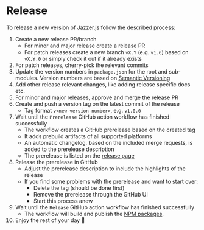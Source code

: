 # Release

To release a new version of Jazzer.js follow the described process:

1. Create a new release PR/branch
   - For minor and major release create a release PR
   - For patch releases create a new branch `vX.Y` (e.g. `v1.6`) based on
     `vX.Y.0` or simply check it out if it already exists
2. For patch releases, cherry-pick the relevant commits
3. Update the version numbers in `package.json` for the root and sub-modules.
   Version numbers are based on [Semantic Versioning](https://semver.org)
4. Add other release relevant changes, like adding release specific docs etc.
5. For minor and major releases, approve and merge the release PR
6. Create and push a version tag on the latest commit of the release
   - Tag format `v<new-version-number>`, e.g. `v1.0.0`
7. Wait until the `Prerelease` GitHub action workflow has finished successfully
   - The workflow creates a GitHub prerelease based on the created tag
   - It adds prebuild artifacts of all supported platforms
   - An automatic changelog, based on the included merge requests, is added to
     the prerelease description
   - The prerelease is listed on the
     [release page](https://github.com/CodeIntelligenceTesting/jazzer.js/releases)
8. Release the prerelease in GitHub
   - Adjust the prerelease description to include the highlights of the release
   - If you find some problems with the prerelease and want to start over:
     - Delete the tag (should be done first)
     - Remove the prerelease through the GitHub UI
     - Start this process anew
9. Wait until the `Release` GitHub action workflow has finished successfully
   - The workflow will build and publish the
     [NPM packages](https://www.npmjs.com/package/@jazzer.js/core).
10. Enjoy the rest of your day 🎂

